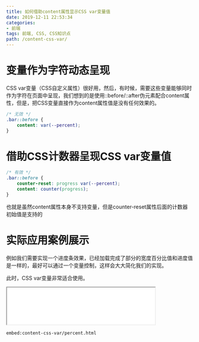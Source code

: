 ```yaml
---
title: 如何借助content属性显示CSS var变量值
date: 2019-12-11 22:53:34
categories:
- 前端
tags: 前端, CSS, CSS知识点
path: /content-css-var/
---
```


# 变量作为字符动态呈现

CSS var变量（CSS自定义属性）很好用，然后，有时候，需要这些变量能够同时作为字符在页面中呈现，我们想到的是使用::before/::after伪元素配合content属性，但是，把CSS变量直接作为content属性值是没有任何效果的。

```css
/* 无效 */
.bar::before {
    content: var(--percent);
}
```

# 借助CSS计数器呈现CSS var变量值

```css
/* 有效 */
.bar::before {
    counter-reset: progress var(--percent);
    content: counter(progress);
}
```

也就是虽然content属性本身不支持变量，但是counter-reset属性后面的计数器初始值是支持的

# 实际应用案例展示

例如我们需要实现一个进度条效果，已经加载完成了部分的宽度百分比值和进度值是一样的，最好可以通过一个变量控制，这样会大大简化我们的实现。

此时，CSS var变量非常适合使用。

<iframe src="/examples/content-css-var/percent.html" width="400" height="100"></iframe>

`embed:content-css-var/percent.html`
